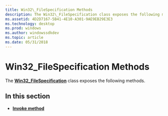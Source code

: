 ```yaml
---
title: Win32\_FileSpecification Methods
description: The Win32\_FileSpecification class exposes the following methods.
ms.assetid: 4D2D7167-5B41-4E10-A301-9AE9EB29E3E3
ms.technology: desktop
ms.prod: windows
ms.author: windowssdkdev
ms.topic: article
ms.date: 05/31/2018
---
```


# Win32\_FileSpecification Methods

The [**Win32\_FileSpecification**](win32-filespecification.md) class exposes the following methods.

## In this section

-   [**Invoke method**](invoke-method-in-class-win32-filespecification.md)

 

 




